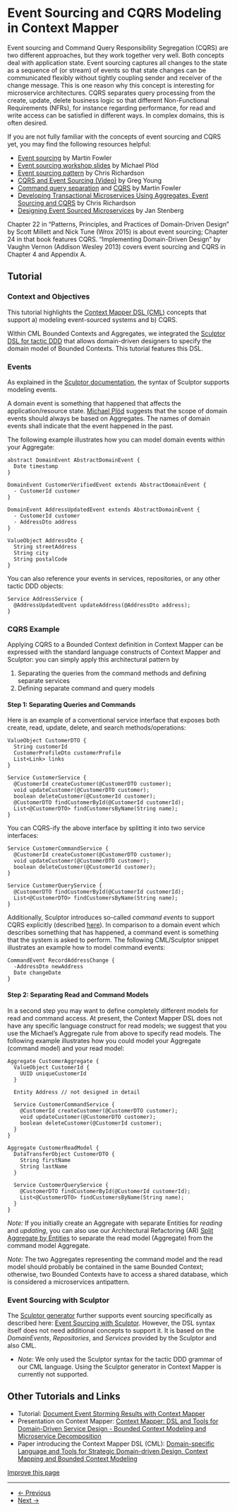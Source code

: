 
# Event Sourcing and CQRS Modeling in Context Mapper

Event sourcing and Command Query Responsibility Segregation (CQRS) are two different approaches, but they work together very well. Both concepts deal with application state.
Event sourcing captures all changes to the state as a sequence of (or stream) of events so that state changes can be communicated flexibly without tightly coupling sender and receiver of the change message. This is one reason why this concept is interesting for microservice architectures.
CQRS separates query processing from the create, update, delete business logic so that different Non-Functional Requirements (NFRs), for instance regarding performance, for read and write access can be satisfied in different ways. In complex domains, this is often desired.

If you are not fully familiar with the concepts of event sourcing and CQRS yet, you may find the following resources helpful:

* [Event sourcing](https://martinfowler.com/eaaDev/EventSourcing.html) by Martin Fowler
* [Event sourcing workshop slides](https://files.speakerdeck.com/presentations/8423591f0e0044a68efc188a430f6768/ArchitectureSummit_EventSourcingAndCQRS_Kopie.pdf) by Michael Plöd
* [Event sourcing pattern](https://microservices.io/patterns/data/event-sourcing.html) by Chris Richardson
* [CQRS and Event Sourcing (Video)](https://www.youtube.com/watch?v=JHGkaShoyNs) by Greg Young
* [Command query separation](https://martinfowler.com/bliki/CommandQuerySeparation.html) and [CQRS](https://martinfowler.com/bliki/CQRS.html) by Martin Fowler
* [Developing Transactional Microservices Using Aggregates, Event Sourcing and CQRS](https://www.infoq.com/articles/microservices-aggregates-events-cqrs-part-1-richardson/) by Chris Richardson
* [Designing Event Sourced Microservices](https://www.infoq.com/news/2017/11/event-sourcing-microservices/) by Jan Stenberg

Chapter 22 in “Patterns, Principles, and Practices of Domain-Driven Design” by Scott Millett and Nick Tune (Wrox 2015) is about event sourcing; Chapter 24 in that book features CQRS. “Implementing Domain-Driven Design” by Vaughn Vernon (Addison Wesley 2013) covers event sourcing and CQRS in Chapter 4 and Appendix A.

## Tutorial

### Context and Objectives

This tutorial highlights the [Context Mapper DSL (CML)](/docs/language-reference/) concepts that support a) modeling event-sourced systems and b) CQRS.

Within CML Bounded Contexts and Aggregates, we integrated the [Sculptor DSL for tactic DDD](https://sculptor.github.io/) that allows domain-driven designers to specify the domain model of Bounded Contexts. This tutorial features this DSL.

### Events

As explained in the [Sculptor documentation](https://sculptor.github.io/documentation/event-driven-tutorial), the syntax of Sculptor supports modeling events.

A domain event is something that happened that affects the application/resource state. [Michael Plöd](https://speakerdeck.com/mploed/event-sourcing-workshop-at-software-architecture-summit-2016)
suggests that the scope of domain events should always be based on Aggregates. The names of domain events shall indicate that the event happened in the past.

The following example illustrates how you can model domain events within your Aggregate:

```
abstract DomainEvent AbstractDomainEvent {
  Date timestamp
}

DomainEvent CustomerVerifiedEvent extends AbstractDomainEvent {
  - CustomerId customer
}

DomainEvent AddressUpdatedEvent extends AbstractDomainEvent {
  - CustomerId customer
  - AddressDto address
}

ValueObject AddressDto {
  String streetAddress
  String city
  String postalCode
}

```

You can also reference your events in services, repositories, or any other tactic DDD objects:

```
Service AddressService {
  @AddressUpdatedEvent updateAddress(@AddressDto address);
}

```

### CQRS Example

Applying CQRS to a Bounded Context definition in Context Mapper can be expressed with the standard language constructs of Context Mapper and Sculptor: you can simply apply
this architectural pattern by

1. Separating the queries from the command methods and defining separate services
2. Defining separate command and query models

#### Step 1: Separating Queries and Commands

Here is an example of a conventional service interface that exposes both create, read, update, delete, and search methods/operations:

```
ValueObject CustomerDTO {
  String customerId
  CustomerProfileDto customerProfile
  List<Link> links
}

Service CustomerService {
  @CustomerId createCustomer(@CustomerDTO customer);
  void updateCustomer(@CustomerDTO customer);
  boolean deleteCustomer(@CustomerId customer);
  @CustomerDTO findCustomerById(@CustomerId customerId);
  List<@CustomerDTO> findCustomersByName(String name);
}

```

You can CQRS-ify the above interface by splitting it into two service interfaces:

```
Service CustomerCommandService {
  @CustomerId createCustomer(@CustomerDTO customer);
  void updateCustomer(@CustomerDTO customer);
  boolean deleteCustomer(@CustomerId customer);
}

Service CustomerQueryService {
  @CustomerDTO findCustomerById(@CustomerId customerId);
  List<@CustomerDTO> findCustomersByName(String name);
}

```

Additionally, Sculptor introduces so-called *command events* to support CQRS explicitly (described [here](https://sculptor.github.io/documentation/event-driven-tutorial#commandevent)).
In comparison to a domain event which describes something that has happened, a command event is something that the system is asked to perform. The following CML/Sculptor snippet illustrates an example how to model command events:

```
CommandEvent RecordAddressChange {
  -AddressDto newAddress
  Date changeDate
}

```

#### Step 2: Separating Read and Command Models

In a second step you may want to define completely different models for read and command access. At present, the Context Mapper DSL does not have any specific language construct for read models; we suggest that you use the Michael’s Aggregate rule from above to specify read models. The following example illustrates how you could model your Aggregate (command model) and your read model:

```
Aggregate CustomerAggregate {
  ValueObject CustomerId {
    UUID uniqueCustomerId
  }

  Entity Address // not designed in detail

  Service CustomerCommandService {
    @CustomerId createCustomer(@CustomerDTO customer);
    void updateCustomer(@CustomerDTO customer);
    boolean deleteCustomer(@CustomerId customer);
  }
}

Aggregate CustomerReadModel {
  DataTransferObject CustomerDTO {
    String firstName
    String lastName
  }

  Service CustomerQueryService {
    @CustomerDTO findCustomerById(@CustomerId customerId);
    List<@CustomerDTO> findCustomersByName(String name);
  }
}

```

*Note:* If you initially create an Aggregate with separate Entities for *reading* and *updating*, you can also use our Architectural Refactoring (AR) [Split Aggregate by Entities](/docs/ar-split-aggregate-by-entities/)
to separate the read model (Aggregate) from the command model Aggregate.

*Note:* The two Aggregates representing the command model and the read model should probably be contained in the same Bounded Context; otherwise, two Bounded Contexts have to access a shared database, which is considered a microservices antipattern.

### Event Sourcing with Sculptor

The [Sculptor generator](https://sculptor.github.io/) further supports event sourcing specifically as described here:
[Event Sourcing with Sculptor](https://sculptor.github.io/2010/10/28/event-sourcing-with-sculptor).
However, the DSL syntax itself does not need additional concepts to support it. It is based on the *DomainEvents*, *Repositories*, and *Services* provided by the Sculptor and also CML.

* *Note:* We only used the Sculptor syntax for the tactic DDD grammar of our CML language. Using the Sculptor generator in Context Mapper is currently not supported.

## Other Tutorials and Links

* Tutorial: [Document Event Storming Results with Context Mapper](/docs/event-storming/)
* Presentation on Context Mapper: [Context Mapper: DSL and Tools for Domain-Driven Service Design - Bounded Context Modeling and Microservice Decomposition](https://contextmapper.org/media/ZIOSK-ContextMapper4JUGv10p.pdf)
* Paper introducing the Context Mapper DSL (CML): [Domain-specific Language and Tools for Strategic Domain-driven Design, Context Mapping and Bounded Context Modeling](https://doi.org/10.5220/0008910502990306)

[Improve this page](https://github.com/ContextMapper/contextmapper.github.io/blob/master/_docs/tutorials/event-sourcing-and-cqrs-modeling.md)

---

* [← Previous](/docs/event-storming/)
* [Next →](/docs/jhipster-microservice-generation/)

